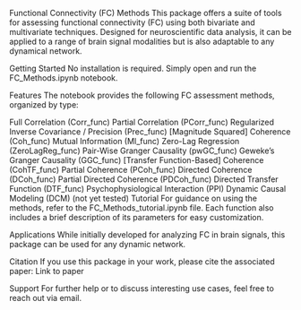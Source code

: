 Functional Connectivity (FC) Methods
This package offers a suite of tools for assessing functional connectivity (FC) using both bivariate and multivariate techniques. Designed for neuroscientific data analysis, it can be applied to a range of brain signal modalities but is also adaptable to any dynamical network.

Getting Started
No installation is required. Simply open and run the FC_Methods.ipynb notebook.

Features
The notebook provides the following FC assessment methods, organized by type:

Full Correlation (Corr_func)
Partial Correlation (PCorr_func)
Regularized Inverse Covariance / Precision (Prec_func)
[Magnitude Squared] Coherence (Coh_func)
Mutual Information (MI_func)
Zero-Lag Regression (ZeroLagReg_func)
Pair-Wise Granger Causality (pwGC_func)
Geweke’s Granger Causality (GGC_func)
[Transfer Function-Based] Coherence (CohTF_func)
Partial Coherence (PCoh_func)
Directed Coherence (DCoh_func)
Partial Directed Coherence (PDCoh_func)
Directed Transfer Function (DTF_func)
Psychophysiological Interaction (PPI)
Dynamic Causal Modeling (DCM) (not yet tested)
Tutorial
For guidance on using the methods, refer to the FC_Methods_tutorial.ipynb file. Each function also includes a brief description of its parameters for easy customization.

Applications
While initially developed for analyzing FC in brain signals, this package can be used for any dynamic network.

Citation
If you use this package in your work, please cite the associated paper:
Link to paper

Support
For further help or to discuss interesting use cases, feel free to reach out via email.
